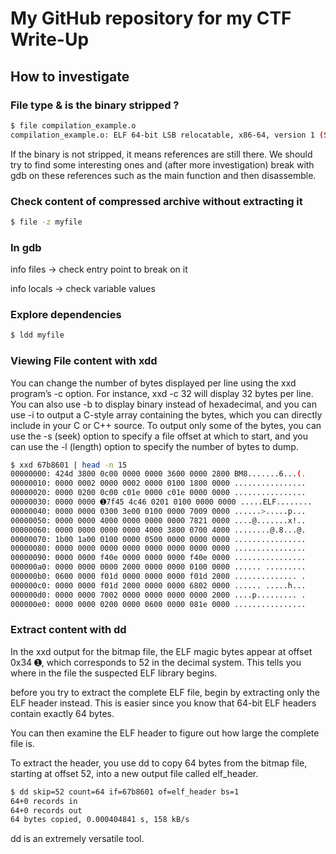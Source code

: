 # My GitHub repository for my CTF Write-Up

## How to investigate

### File type & is the binary stripped ?

```bash
$ file compilation_example.o
compilation_example.o: ELF 64-bit LSB relocatable, x86-64, version 1 (SYSV), **not stripped**
```

If the binary is not stripped, it means references are still there. We should try to find some interesting ones and (after more investigation) break with gdb on these references such as the main function and then disassemble.

### Check content of compressed archive without extracting it

```bash
$ file -z myfile
```

### In gdb

info files -> check entry point to break on it

info locals -> check variable values

### Explore dependencies

```bash
$ ldd myfile
```

### Viewing File content with xdd 

You can change the number of bytes displayed per line using the xxd
program’s -c option. For instance, xxd -c 32 will display 32 bytes per line. You
can also use -b to display binary instead of hexadecimal, and you can use -i
to output a C-style array containing the bytes, which you can directly
include in your C or C++ source. To output only some of the bytes, you can
use the -s (seek) option to specify a file offset at which to start, and you can
use the -l (length) option to specify the number of bytes to dump.

```bash
$ xxd 67b8601 | head -n 15
00000000: 424d 3800 0c00 0000 0000 3600 0000 2800 BM8.......6...(.
00000010: 0000 0002 0000 0002 0000 0100 1800 0000 ................
00000020: 0000 0200 0c00 c01e 0000 c01e 0000 0000 ................
00000030: 0000 0000 ➊7f45 4c46 0201 0100 0000 0000 .....ELF........
00000040: 0000 0000 0300 3e00 0100 0000 7009 0000 ......>.....p...
00000050: 0000 0000 4000 0000 0000 0000 7821 0000 ....@.......x!..
00000060: 0000 0000 0000 0000 4000 3800 0700 4000 ........@.8...@.
00000070: 1b00 1a00 0100 0000 0500 0000 0000 0000 ................
00000080: 0000 0000 0000 0000 0000 0000 0000 0000 ................
00000090: 0000 0000 f40e 0000 0000 0000 f40e 0000 ................
000000a0: 0000 0000 0000 2000 0000 0000 0100 0000 ...... .........
000000b0: 0600 0000 f01d 0000 0000 0000 f01d 2000 .............. .
000000c0: 0000 0000 f01d 2000 0000 0000 6802 0000 ...... .....h...
000000d0: 0000 0000 7002 0000 0000 0000 0000 2000 ....p......... .
000000e0: 0000 0000 0200 0000 0600 0000 081e 0000 ................
```

### Extract content with dd

In the xxd output for the bitmap file, the ELF magic bytes appear at offset
0x34 ➊, which corresponds to 52 in the decimal system. This tells you where
in the file the suspected ELF library begins.

before you try to extract the complete ELF
file, begin by extracting only the ELF header instead.
This is easier since you know that 64-bit ELF headers contain exactly 64 bytes.

You can then examine the ELF header to figure out how large the complete file is.

To extract the header, you use dd to copy 64 bytes from the bitmap file,
starting at offset 52, into a new output file called elf_header.

```bash
$ dd skip=52 count=64 if=67b8601 of=elf_header bs=1
64+0 records in
64+0 records out
64 bytes copied, 0.000404841 s, 158 kB/s
```
dd is an extremely versatile tool.

